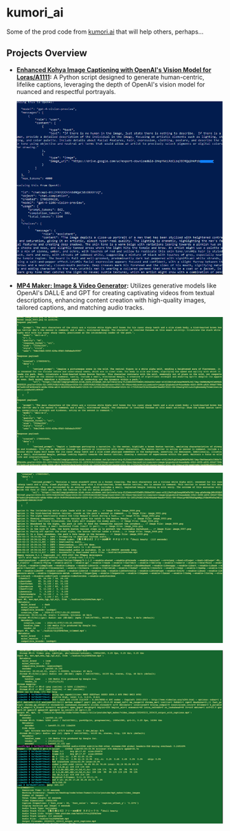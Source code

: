 # kumori_ai

Some of the prod code from [kumori.ai](https://kumori.ai) that will help others, perhaps...

## Projects Overview

- **[Enhanced Kohya Image Captioning with OpenAI's Vision Model for Loras/A1111](https://github.com/tillo13/kumori_ai/tree/main/lora_captioning):** A Python script designed to generate human-centric, lifelike captions, leveraging the depth of OpenAI's vision model for nuanced and respectful portrayals.

  ![Image Captioning Demo](./images/lora_captioning1.png)

- **[MP4 Maker: Image & Video Generator](https://github.com/tillo13/kumori_ai/blob/main/mp4_maker/readme.md):** Utilizes generative models like OpenAI's DALL·E and GPT for creating captivating videos from textual descriptions, enhancing content creation with high-quality images, tailored captions, and matching audio tracks.

  ![MP4 Maker Demo1](./images/mp4_maker1.png)
  
  ![MP4 Maker Demo2](./images/mp4_maker2.png)
  
  ![MP4 Maker Demo3](./images/mp4_maker3.png)